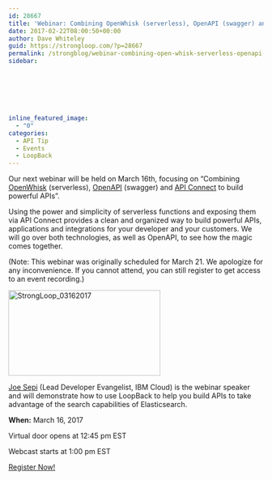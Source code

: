 ```yaml
---
id: 28667
title: 'Webinar: Combining OpenWhisk (serverless), OpenAPI (swagger) and API Connect to Build Powerful APIs'
date: 2017-02-22T08:00:50+00:00
author: Dave Whiteley
guid: https://strongloop.com/?p=28667
permalink: /strongblog/webinar-combining-open-whisk-serverless-openapi-swagger-and-api-connect-to-build-powerful-apis/
sidebar:







inline_featured_image:
  - "0"
categories:
  - API Tip
  - Events
  - LoopBack
---
```

Our next webinar will be held on March 16th, focusing on &#8220;Combining [OpenWhisk](https://lnkd.in/g9HBBwK) (serverless), [OpenAPI](https://www.openapis.org) (swagger) and [API Connect](https://lnkd.in/g9nTWKQ) to build powerful APIs&#8221;.

Using the power and simplicity of serverless functions and exposing them via API Connect provides a clean and organized way to build powerful APIs, applications and integrations for your developer and your customers. We will go over both technologies, as well as OpenAPI, to see how the magic comes together.

<!--more-->

<span id="ember4419" class="feed-link ember-view" tabindex="0" data-control-name="object_description"><span id="ember4420" class="ember-view" data-control-name="object_description"><span dir="ltr">(Note: This webinar was originally scheduled for March 21. We apologize for any inconvenience. If you cannot attend, you can still register to get access to an event recording.)</span></span></span>

[<img class="aligncenter size-medium wp-image-28876" src="https://strongloop.com/wp-content/uploads/2017/02/StrongLoop_03162017-300x169.png" alt="StrongLoop_03162017" width="300" height="169" srcset="https://strongloop.com/wp-content/uploads/2017/02/StrongLoop_03162017-300x169.png 300w, https://strongloop.com/wp-content/uploads/2017/02/StrongLoop_03162017-768x433.png 768w, https://strongloop.com/wp-content/uploads/2017/02/StrongLoop_03162017-735x413.png 735w, https://strongloop.com/wp-content/uploads/2017/02/StrongLoop_03162017-705x397.png 705w, https://strongloop.com/wp-content/uploads/2017/02/StrongLoop_03162017-450x254.png 450w, https://strongloop.com/wp-content/uploads/2017/02/StrongLoop_03162017.png 1024w" sizes="(max-width: 300px) 100vw, 300px" />](https://strongloop.com/wp-content/uploads/2017/02/StrongLoop_03162017.png)

[Joe Sepi](https://strongloop.com/strongblog/my-friends-call-me-joe-sepi-and-you-can-too/) (Lead Developer Evangelist, IBM Cloud) is the webinar speaker and will demonstrate how to use LoopBack to help you build APIs to take advantage of the search capabilities of Elasticsearch.

**When:** March 16, 2017
  
Virtual door opens at 12:45 pm EST
  
Webcast starts at 1:00 pm EST

[Register Now!](https://engage.vevent.com/rt/ibm~combiningopenwhisk)